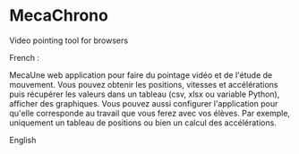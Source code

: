 # MecaChrono

Video pointing tool for browsers

French :

MecaUne web application pour faire du pointage vidéo et de l'étude de mouvement. Vous pouvez obtenir les positions, vitesses et accélérations puis récupérer les valeurs dans un tableau (csv, xlsx ou variable Python), afficher des graphiques. Vous pouvez aussi configurer l'application pour qu'elle corresponde au travail que vous ferez avec vos élèves. Par exemple, uniquement un tableau de positions ou bien un calcul des accélérations.



English
